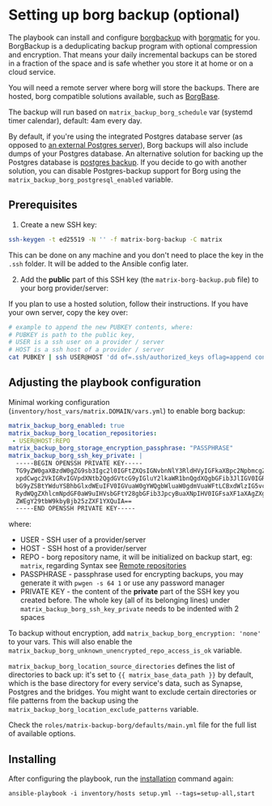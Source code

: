 # Setting up borg backup (optional)

The playbook can install and configure [borgbackup](https://www.borgbackup.org/) with [borgmatic](https://torsion.org/borgmatic/) for you.
BorgBackup is a deduplicating backup program with optional compression and encryption.
That means your daily incremental backups can be stored in a fraction of the space and is safe whether you store it at home or on a cloud service.

You will need a remote server where borg will store the backups. There are hosted, borg compatible solutions available, such as [BorgBase](https://www.borgbase.com).

The backup will run based on `matrix_backup_borg_schedule` var (systemd timer calendar), default: 4am every day.

By default, if you're using the integrated Postgres database server (as opposed to [an external Postgres server](configuring-playbook-external-postgres.md)), Borg backups will also include dumps of your Postgres database. An alternative solution for backing up the Postgres database is [postgres backup](configuring-playbook-postgres-backup.md). If you decide to go with another solution, you can disable Postgres-backup support for Borg using the `matrix_backup_borg_postgresql_enabled` variable.


## Prerequisites

1. Create a new SSH key:

```bash
ssh-keygen -t ed25519 -N '' -f matrix-borg-backup -C matrix
```

This can be done on any machine and you don't need to place the key in the `.ssh` folder. It will be added to the Ansible config later.

2. Add the **public** part of this SSH key (the `matrix-borg-backup.pub` file) to your borg provider/server:

If you plan to use a hosted solution, follow their instructions. If you have your own server, copy the key over:

```bash
# example to append the new PUBKEY contents, where:
# PUBKEY is path to the public key,
# USER is a ssh user on a provider / server
# HOST is a ssh host of a provider / server
cat PUBKEY | ssh USER@HOST 'dd of=.ssh/authorized_keys oflag=append conv=notrunc'
```

## Adjusting the playbook configuration

Minimal working configuration (`inventory/host_vars/matrix.DOMAIN/vars.yml`) to enable borg backup:

```yaml
matrix_backup_borg_enabled: true
matrix_backup_borg_location_repositories:
 - USER@HOST:REPO
matrix_backup_borg_storage_encryption_passphrase: "PASSPHRASE"
matrix_backup_borg_ssh_key_private: |
  -----BEGIN OPENSSH PRIVATE KEY-----
  TG9yZW0gaXBzdW0gZG9sb3Igc2l0IGFtZXQsIGNvbnNlY3RldHVyIGFkaXBpc2NpbmcgZW
  xpdCwgc2VkIGRvIGVpdXNtb2QgdGVtcG9yIGluY2lkaWR1bnQgdXQgbGFib3JlIGV0IGRv
  bG9yZSBtYWduYSBhbGlxdWEuIFV0IGVuaW0gYWQgbWluaW0gdmVuaWFtLCBxdWlzIG5vc3
  RydWQgZXhlcmNpdGF0aW9uIHVsbGFtY28gbGFib3JpcyBuaXNpIHV0IGFsaXF1aXAgZXgg
  ZWEgY29tbW9kbyBjb25zZXF1YXQuIA==
  -----END OPENSSH PRIVATE KEY-----
```

where:

* USER - SSH user of a provider/server
* HOST - SSH host of a provider/server
* REPO - borg repository name, it will be initialized on backup start, eg: `matrix`, regarding Syntax see [Remote repositories](https://borgbackup.readthedocs.io/en/stable/usage/general.html#repository-urls)
* PASSPHRASE - passphrase used for encrypting backups, you may generate it with `pwgen -s 64 1` or use any password manager
* PRIVATE KEY - the content of the **private** part of the SSH key you created before. The whole key (all of its belonging lines) under `matrix_backup_borg_ssh_key_private` needs to be indented with 2 spaces

To backup without encryption, add `matrix_backup_borg_encryption: 'none'` to your vars. This will also enable the `matrix_backup_borg_unknown_unencrypted_repo_access_is_ok` variable.

`matrix_backup_borg_location_source_directories` defines the list of directories to back up: it's set to `{{ matrix_base_data_path }}` by default, which is the base directory for every service's data, such as Synapse, Postgres and the bridges. You might want to exclude certain directories or file patterns from the backup using the `matrix_backup_borg_location_exclude_patterns` variable.

Check the `roles/matrix-backup-borg/defaults/main.yml` file for the full list of available options.

## Installing

After configuring the playbook, run the [installation](installing.md) command again:

```
ansible-playbook -i inventory/hosts setup.yml --tags=setup-all,start
```
